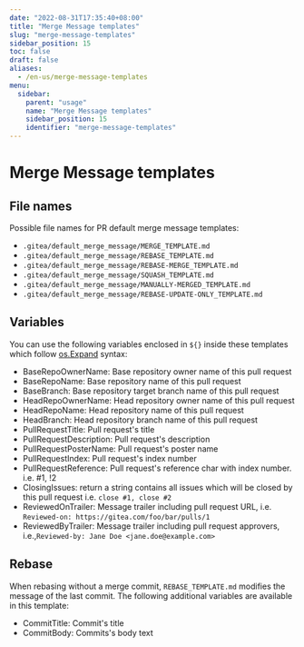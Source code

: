 ```yaml
---
date: "2022-08-31T17:35:40+08:00"
title: "Merge Message templates"
slug: "merge-message-templates"
sidebar_position: 15
toc: false
draft: false
aliases:
  - /en-us/merge-message-templates
menu:
  sidebar:
    parent: "usage"
    name: "Merge Message templates"
    sidebar_position: 15
    identifier: "merge-message-templates"
---
```


# Merge Message templates

## File names

Possible file names for PR default merge message templates:

- `.gitea/default_merge_message/MERGE_TEMPLATE.md`
- `.gitea/default_merge_message/REBASE_TEMPLATE.md`
- `.gitea/default_merge_message/REBASE-MERGE_TEMPLATE.md`
- `.gitea/default_merge_message/SQUASH_TEMPLATE.md`
- `.gitea/default_merge_message/MANUALLY-MERGED_TEMPLATE.md`
- `.gitea/default_merge_message/REBASE-UPDATE-ONLY_TEMPLATE.md`

## Variables

You can use the following variables enclosed in `${}` inside these templates which follow [os.Expand](https://pkg.go.dev/os#Expand) syntax:

- BaseRepoOwnerName: Base repository owner name of this pull request
- BaseRepoName: Base repository name of this pull request
- BaseBranch: Base repository target branch name of this pull request
- HeadRepoOwnerName: Head repository owner name of this pull request
- HeadRepoName: Head repository name of this pull request
- HeadBranch: Head repository branch name of this pull request
- PullRequestTitle: Pull request's title
- PullRequestDescription: Pull request's description
- PullRequestPosterName: Pull request's poster name
- PullRequestIndex: Pull request's index number
- PullRequestReference: Pull request's reference char with index number. i.e. #1, !2
- ClosingIssues: return a string contains all issues which will be closed by this pull request i.e. `close #1, close #2`
- ReviewedOnTrailer: Message trailer including pull request URL, i.e. `Reviewed-on: https://gitea.com/foo/bar/pulls/1`
- ReviewedByTrailer: Message trailer including pull request approvers, i.e.,`Reviewed-by: Jane Doe <jane.doe@example.com>`

## Rebase

When rebasing without a merge commit, `REBASE_TEMPLATE.md` modifies the message of the last commit. The following additional variables are available in this template:

- CommitTitle: Commit's title
- CommitBody: Commits's body text
